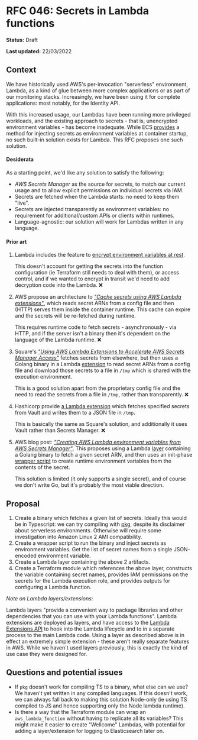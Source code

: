 # RFC 046: Secrets in Lambda functions

**Status:** Draft

**Last updated:** 22/03/2022

## Context
We have historically used AWS's per-invocation "serverless" environment, Lambda, as a kind of glue between more complex applications or as part of our monitoring stacks. Increasingly, we have been using it for complete applications: most notably, for the Identity API.

With this increased usage, our Lambdas have been running more privileged workloads, and the existing approach to secrets - that is, unencrypted environment variables - has become inadequate. While ECS [provides](https://docs.aws.amazon.com/AmazonECS/latest/developerguide/specifying-sensitive-data-secrets.html) a method for injecting secrets as environment variables at container startup, no such built-in solution exists for Lambda. This RFC proposes one such solution.

#### Desiderata
As a starting point, we'd like any solution to satisfy the following:
- *AWS Secrets Manager* as the source for secrets, to match our current usage and to allow explicit permissions on individual secrets via IAM.
- Secrets are fetched when the Lambda starts: no need to keep them "live".
- Secrets are injected transparently as environment variables: no requirement for additional/custom APIs or clients within runtimes.
- Language-agnostic: our solution will work for Lambdas written in any language.

#### Prior art
1. Lambda includes the feature to [encrypt environment variables at rest](https://docs.aws.amazon.com/lambda/latest/dg/configuration-envvars.html#configuration-envvars-encryption). 

   This doesn't account for getting the secrets into the function configuration (ie Terraform still needs to deal with them), or access control, and if we wanted to encrypt in transit we'd need to add decryption code into the Lambda. :x:

2. AWS propose an architecture to [*"Cache secrets using AWS Lambda extensions"*](https://docs.aws.amazon.com/prescriptive-guidance/latest/patterns/cache-secrets-using-aws-lambda-extensions.html), which reads secret ARNs from a config file and then (HTTP) serves them inside the container runtime. This cache can expire and the secrets will be re-fetched during runtime.

   This requires runtime code to fetch secrets - asynchronously - via HTTP, and if the server isn't a binary then it's dependent on the language of the Lambda runtime. :x:

3. Square's [*"Using AWS Lambda Extensions to Accelerate AWS Secrets Manager Access"*](https://developer.squareup.com/blog/using-aws-lambda-extensions-to-accelerate-aws-secrets-manager-access/) fetches secrets from elsewhere, but then uses a Golang binary in a Lambda [extension](https://docs.aws.amazon.com/lambda/latest/dg/using-extensions.html) to read secret ARNs from a config file and download those secrets to a file in `/tmp` which is shared with the execution environment.

   This is a good solution apart from the proprietary config file and the need to read the secrets from a file in `/tmp`, rather than transparently. :x:

4. Hashicorp provide [a Lambda extension](https://github.com/hashicorp/vault-lambda-extension) which fetches specified secrets from Vault and writes them to a JSON file in `/tmp`.

   This is basically the same as Square's solution, and additionally it uses Vault rather than Secrets Manager. :x:

5. AWS blog post: [*"Creating AWS Lambda environment variables from AWS Secrets Manager"*](https://aws.amazon.com/blogs/compute/creating-aws-lambda-environmental-variables-from-aws-secrets-manager/). This proposes using a Lambda [layer](https://docs.aws.amazon.com/lambda/latest/dg/gettingstarted-concepts.html#gettingstarted-concepts-layer) containing a Golang binary to fetch a given secret ARN, and then uses an init-phase [wrapper script](https://docs.aws.amazon.com/lambda/latest/dg/runtimes-modify.html) to create runtime environment variables from the contents of the secret.

   This solution is limited (it only supports a single secret), and of course we don't write Go, but it's probably the most viable direction.

## Proposal

1. Create a binary which fetches a given list of secrets. Ideally this would be in Typescript: we can try compiling with [pkg](https://www.npmjs.com/package/pkg), despite its disclaimer about serverless environments. Otherwise will require some investigation into Amazon Linux 2 AMI compatibility.
2. Create a wrapper script to run the binary and inject secrets as environment variables. Get the list of secret names from a single JSON-encoded environment variable.
3. Create a Lambda layer containing the above 2 artifacts.
4. Create a Terraform module which references the above layer, constructs the variable containing secret names, provides IAM permissions on the secrets for the Lambda execution role, and provides outputs for configuring a Lambda function.

*Note on Lambda layers/extensions:*

Lambda layers "provide a convenient way to package libraries and other dependencies that you can use with your Lambda functions". Lambda extensions are deployed as layers, and have access to the [Lambda Extensions API](https://docs.aws.amazon.com/lambda/latest/dg/runtimes-extensions-api.html) to hook into the Lambda lifecycle and to in a separate process to the main Lambda code. Using a layer as described above is in effect an extremely simple extension - these aren't really separate features in AWS. While we haven't used layers previously, this is exactly the kind of use case they were designed for.

## Questions and potential issues

- If `pkg` doesn't work for compiling TS to a binary, what else can we use? We haven't yet written in any compiled languages. If this doesn't work, we can always fall back to making this solution Node-only (ie using TS compiled to JS and hence supporting only the Node lambda runtime).
- Is there a way that the Terraform module can wrap an `aws_lambda_function` without having to replicate all its variables? This might make it easier to create "Wellcome" Lambdas, with potential for adding a layer/extension for logging to Elasticsearch later on.